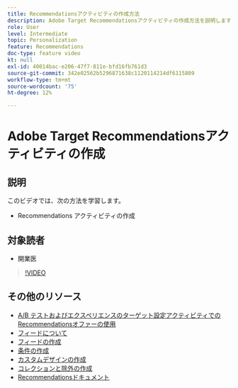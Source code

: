 ```yaml
---
title: Recommendationsアクティビティの作成方法
description: Adobe Target Recommendationsアクティビティの作成方法を説明します
role: User
level: Intermediate
topic: Personalization
feature: Recommendations
doc-type: feature video
kt: null
exl-id: 40014bac-e206-47f7-811e-bfd16fb761d3
source-git-commit: 342e02562b5296871638c1120114214df6115809
workflow-type: tm+mt
source-wordcount: '75'
ht-degree: 12%

---
```


# Adobe Target Recommendationsアクティビティの作成

## 説明

このビデオでは、次の方法を学習します。

* Recommendations アクティビティの作成

## 対象読者

* 開業医

>[!VIDEO](https://video.tv.adobe.com/v/27688?quality=12)

## その他のリソース

* [A/B テストおよびエクスペリエンスのターゲット設定アクティビティでのRecommendationsオファーの使用](use-recommendations-offers.md)
* [フィードについて](understanding-feeds.md)
* [フィードの作成](create-a-feed.md)
* [条件の作成](create-criteria.md)
* [カスタムデザインの作成](create-custom-designs.md)
* [コレクションと除外の作成](create-collections-and-exclusions.md)
* [Recommendationsドキュメント](https://experienceleague.adobe.com/docs/target/using/recommendations/recommendations.html?lang=en)
